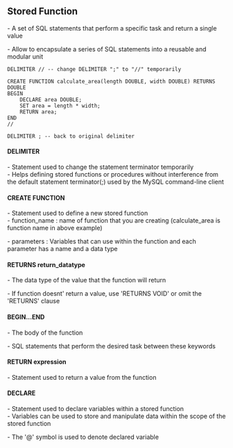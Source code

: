 ## **Stored Function**

\- A set of SQL statements that perform a specific task and return a single value

\- Allow to encapsulate a series of SQL statements into a reusable and modular unit

```
DELIMITER // -- change DELIMITER ";" to "//" temporarily

CREATE FUNCTION calculate_area(length DOUBLE, width DOUBLE) RETURNS DOUBLE
BEGIN
    DECLARE area DOUBLE;
    SET area = length * width;
    RETURN area;
END
//

DELIMITER ; -- back to original delimiter
```

#### **DELIMITER**

\- Statement used to change the statement terminator temporarily  
\- Helps defining stored functions or procedures without interference from the default statement terminator(;) used by the MySQL command-line client

#### **CREATE FUNCTION**

\- Statement used to define a new stored function  
\- function\_name : name of function that you are creating (calculate\_area is function name in above example)

\- parameters : Variables that can use within the function and each parameter has a name and a data type

#### **RETURNS return\_datatype**

\- The data type of the value that the function will return

\- If function doesnt' return a value, use 'RETURNS VOID' or omit the 'RETURNS' clause

#### **BEGIN...END**

\- The body of the function

\- SQL statements that perform the desired task between these keywords

#### **RETURN expression**

\- Statement used to return a value from the function

#### **DECLARE**

\- Statement used to declare variables within a stored function  
\- Variables can be used to store and manipulate data within the scope of the stored function

\- The '@' symbol is used to denote declared variable
